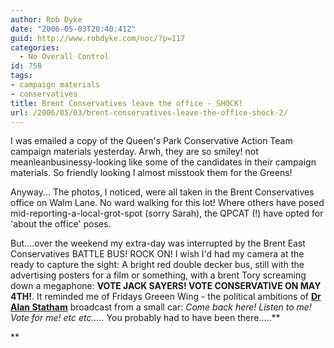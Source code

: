 ```yaml
---
author: Rob Dyke
date: "2006-05-03T20:40:41Z"
guid: http://www.robdyke.com/noc/?p=117
categories:
  - No Overall Control
id: 758
tags:
- campaign materials
- conservatives
title: Brent Conservatives leave the office - SHOCK!
url: /2006/05/03/brent-conservatives-leave-the-office-shock-2/
---
```

I was emailed a copy of the Queen's Park Conservative Action Team campaign materials yesterday. Arwh, they are so smiley! not meanleanbusinessy-looking like some of the candidates in their campaign materials. So friendly looking I almost misstook them for the Greens!

Anyway... The photos, I noticed, were all taken in the Brent Conservatives office on Walm Lane. No ward walking for this lot! Where others have posed mid-reporting-a-local-grot-spot (sorry Sarah), the QPCAT (!) have opted for 'about the office' poses.

But....over the weekend my extra-day was interrupted by the Brent East Conservatives BATTLE BUS! ROCK ON! I wish I'd had my camera at the ready to capture the sight: A bright red double decker bus, still with the advertising posters for a film or something, with a brent Tory screaming down a megaphone: **VOTE JACK SAYERS! VOTE CONSERVATIVE ON MAY 4TH!**. It reminded me of Fridays Greeen Wing - the political ambitions of **[Dr Alan Statham](http://www.channel4.com/entertainment/tv/microsites/G/greenwing/alan.html)** broadcast from a small car: _Come back here! Listen to me! Vote for me! etc etc....._ You probably had to have been there.....**
  
**